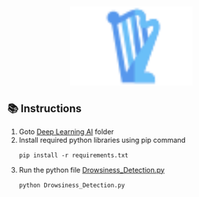 <p align="center">
  <img src="website-frontend/img/logo/logo.svg" width="250px">
</p>

## :books: Instructions
1. Goto [Deep Learning AI](/DeepLearningAI) folder
2. Install required python libraries using pip command
    ```
    pip install -r requirements.txt
    ```
3. Run the python file [Drowsiness_Detection.py](/DeepLearningAI/Drowsiness_Detection.py)
    ```
    python Drowsiness_Detection.py
    ```